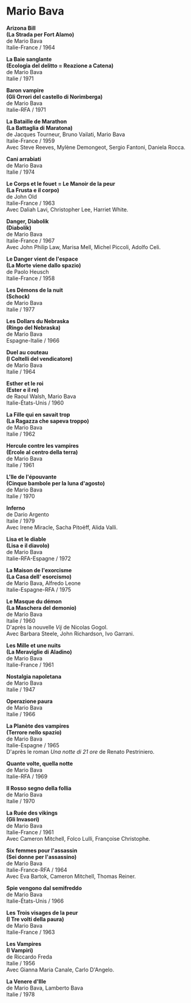 # Mario Bava

**Arizona Bill**  
**(La Strada per Fort Alamo)**  
de Mario Bava  
Italie-France / 1964

**La Baie sanglante**  
**(Ecologia del delitto = Reazione a Catena)**  
de Mario Bava  
Italie / 1971

**Baron vampire**  
**(Gli Orrori del castello di Norimberga)**  
de Mario Bava  
Italie-RFA / 1971

**La Bataille de Marathon**  
**(La Battaglia di Maratona)**  
de Jacques Tourneur, Bruno Vailati, Mario Bava  
Italie-France / 1959  
Avec Steve Reeves, Mylène Demongeot, Sergio Fantoni, Daniela Rocca.

**Cani arrabiati**  
de Mario Bava  
Italie / 1974

**Le Corps et le fouet = Le Manoir de la peur**  
**(La Frusta e il corpo)**  
de John Old  
Italie-France / 1963  
Avec Daliah Lavi, Christopher Lee, Harriet White.

**Danger, Diabolik**  
**(Diabolik)**  
de Mario Bava  
Italie-France / 1967  
Avec John Philip Law, Marisa Mell, Michel Piccoli, Adolfo Celi.

**Le Danger vient de l'espace**  
**(La Morte viene dallo spazio)**  
de Paolo Heusch  
Italie-France / 1958

**Les Démons de la nuit**  
**(Schock)**  
de Mario Bava  
Italie / 1977

**Les Dollars du Nebraska**  
**(Ringo del Nebraska)**  
de Mario Bava  
Espagne-Italie / 1966

**Duel au couteau**  
**(I Coltelli del vendicatore)**  
de Mario Bava  
Italie / 1964

**Esther et le roi**  
**(Ester e il re)**  
de Raoul Walsh, Mario Bava  
Italie-États-Unis / 1960

**La Fille qui en savait trop**  
**(La Ragazza che sapeva troppo)**  
de Mario Bava  
Italie / 1962

**Hercule contre les vampires**  
**(Ercole al centro della terra)**  
de Mario Bava  
Italie / 1961

**L'Ile de l'épouvante**  
**(Cinque bambole per la luna d'agosto)**  
de Mario Bava  
Italie / 1970

**Inferno**  
de Dario Argento  
Italie / 1979  
Avec Irene Miracle, Sacha Pitoëff, Alida Valli.

**Lisa et le diable**  
**(Lisa e il diavolo)**  
de Mario Bava  
Italie-RFA-Espagne / 1972

**La Maison de l'exorcisme**  
**(La Casa dell' esorcismo)**  
de Mario Bava, Alfredo Leone  
Italie-Espagne-RFA / 1975

**Le Masque du démon**  
**(La Maschera del demonio)**  
de Mario Bava  
Italie / 1960  
D'après la nouvelle _Vij_ de Nicolas Gogol.  
Avec Barbara Steele, John Richardson, Ivo Garrani.

**Les Mille et une nuits**  
**(La Meraviglie di Aladino)**  
de Mario Bava  
Italie-France / 1961

**Nostalgia napoletana**  
de Mario Bava  
Italie / 1947

**Operazione paura**  
de Mario Bava  
Italie / 1966

**La Planète des vampires**  
**(Terrore nello spazio)**  
de Mario Bava  
Italie-Espagne / 1965  
D'après le roman _Una notte di 21 ore_ de Renato Pestriniero.

**Quante volte, quella notte**  
de Mario Bava  
Italie-RFA / 1969

**Il Rosso segno della follia**  
de Mario Bava  
Italie / 1970

**La Ruée des vikings**  
**(Gli Invasori)**  
de Mario Bava  
Italie-France / 1961  
Avec Cameron Mitchell, Folco Lulli, Françoise Christophe.

**Six femmes pour l'assassin**  
**(Sei donne per l'assassino)**  
de Mario Bava  
Italie-France-RFA / 1964  
Avec Eva Bartok, Cameron Mitchell, Thomas Reiner.

**Spie vengono dal semifreddo**  
de Mario Bava  
Italie-États-Unis / 1966

**Les Trois visages de la peur**  
**(I Tre volti della paura)**  
de Mario Bava  
Italie-France / 1963

**Les Vampires**  
**(I Vampiri)**  
de Riccardo Freda  
Italie / 1956  
Avec Gianna Maria Canale, Carlo D'Angelo.

**La Venere d'Ille**  
de Mario Bava, Lamberto Bava  
Italie / 1978

